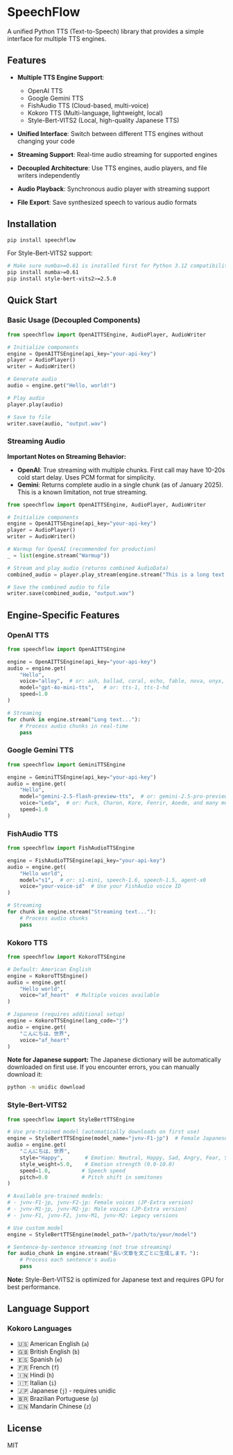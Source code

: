 # SpeechFlow

A unified Python TTS (Text-to-Speech) library that provides a simple interface for multiple TTS engines.

## Features

- **Multiple TTS Engine Support**:
  - OpenAI TTS
  - Google Gemini TTS
  - FishAudio TTS (Cloud-based, multi-voice)
  - Kokoro TTS (Multi-language, lightweight, local)
  - Style-Bert-VITS2 (Local, high-quality Japanese TTS)

- **Unified Interface**: Switch between different TTS engines without changing your code
- **Streaming Support**: Real-time audio streaming for supported engines
- **Decoupled Architecture**: Use TTS engines, audio players, and file writers independently
- **Audio Playback**: Synchronous audio player with streaming support
- **File Export**: Save synthesized speech to various audio formats

## Installation

```bash
pip install speechflow
```

For Style-Bert-VITS2 support:
```bash
# Make sure numba>=0.61 is installed first for Python 3.12 compatibility
pip install numba>=0.61
pip install style-bert-vits2>=2.5.0
```

## Quick Start

### Basic Usage (Decoupled Components)
```python
from speechflow import OpenAITTSEngine, AudioPlayer, AudioWriter

# Initialize components
engine = OpenAITTSEngine(api_key="your-api-key")
player = AudioPlayer()
writer = AudioWriter()

# Generate audio
audio = engine.get("Hello, world!")

# Play audio
player.play(audio)

# Save to file
writer.save(audio, "output.wav")
```

### Streaming Audio

**Important Notes on Streaming Behavior:**
- **OpenAI**: True streaming with multiple chunks. First call may have 10-20s cold start delay. Uses PCM format for simplicity.
- **Gemini**: Returns complete audio in a single chunk (as of January 2025). This is a known limitation, not true streaming.

```python
from speechflow import OpenAITTSEngine, AudioPlayer, AudioWriter

# Initialize components
engine = OpenAITTSEngine(api_key="your-api-key")
player = AudioPlayer()
writer = AudioWriter()

# Warmup for OpenAI (recommended for production)
_ = list(engine.stream("Warmup"))

# Stream and play audio (returns combined AudioData)
combined_audio = player.play_stream(engine.stream("This is a long text that will be streamed..."))

# Save the combined audio to file
writer.save(combined_audio, "output.wav")
```

## Engine-Specific Features

### OpenAI TTS
```python
from speechflow import OpenAITTSEngine

engine = OpenAITTSEngine(api_key="your-api-key")
audio = engine.get(
    "Hello",
    voice="alloy",  # or: ash, ballad, coral, echo, fable, nova, onyx, sage, shimmer
    model="gpt-4o-mini-tts",   # or: tts-1, tts-1-hd
    speed=1.0
)

# Streaming
for chunk in engine.stream("Long text..."):
    # Process audio chunks in real-time
    pass
```

### Google Gemini TTS
```python
from speechflow import GeminiTTSEngine

engine = GeminiTTSEngine(api_key="your-api-key")
audio = engine.get(
    "Hello",
    model="gemini-2.5-flash-preview-tts",  # or: gemini-2.5-pro-preview-tts
    voice="Leda",  # or: Puck, Charon, Kore, Fenrir, Aoede, and many more
    speed=1.0
)
```

### FishAudio TTS
```python
from speechflow import FishAudioTTSEngine

engine = FishAudioTTSEngine(api_key="your-api-key")
audio = engine.get(
    "Hello world",
    model="s1",  # or: s1-mini, speech-1.6, speech-1.5, agent-x0
    voice="your-voice-id"  # Use your FishAudio voice ID
)

# Streaming
for chunk in engine.stream("Streaming text..."):
    # Process audio chunks
    pass
```

### Kokoro TTS
```python
from speechflow import KokoroTTSEngine

# Default: American English
engine = KokoroTTSEngine()
audio = engine.get(
    "Hello world",
    voice="af_heart"  # Multiple voices available
)

# Japanese (requires additional setup)
engine = KokoroTTSEngine(lang_code="j")
audio = engine.get(
    "こんにちは、世界",
    voice="af_heart"
)
```

**Note for Japanese support:**
The Japanese dictionary will be automatically downloaded on first use.
If you encounter errors, you can manually download it:
```bash
python -m unidic download
```

### Style-Bert-VITS2
```python
from speechflow import StyleBertTTSEngine

# Use pre-trained model (automatically downloads on first use)
engine = StyleBertTTSEngine(model_name="jvnv-F1-jp")  # Female Japanese voice
audio = engine.get(
    "こんにちは、世界",
    style="Happy",       # Emotion: Neutral, Happy, Sad, Angry, Fear, Surprise, Disgust
    style_weight=5.0,    # Emotion strength (0.0-10.0)
    speed=1.0,          # Speech speed
    pitch=0.0           # Pitch shift in semitones
)

# Available pre-trained models:
# - jvnv-F1-jp, jvnv-F2-jp: Female voices (JP-Extra version)
# - jvnv-M1-jp, jvnv-M2-jp: Male voices (JP-Extra version)  
# - jvnv-F1, jvnv-F2, jvnv-M1, jvnv-M2: Legacy versions

# Use custom model
engine = StyleBertTTSEngine(model_path="/path/to/your/model")

# Sentence-by-sentence streaming (not true streaming)
for audio_chunk in engine.stream("長い文章を文ごとに生成します。"):
    # Process each sentence's audio
    pass
```

**Note:** Style-Bert-VITS2 is optimized for Japanese text and requires GPU for best performance.

## Language Support

### Kokoro Languages
- 🇺🇸 American English (`a`)
- 🇬🇧 British English (`b`)
- 🇪🇸 Spanish (`e`)
- 🇫🇷 French (`f`)
- 🇮🇳 Hindi (`h`)
- 🇮🇹 Italian (`i`)
- 🇯🇵 Japanese (`j`) - requires unidic
- 🇧🇷 Brazilian Portuguese (`p`)
- 🇨🇳 Mandarin Chinese (`z`)

## License

MIT